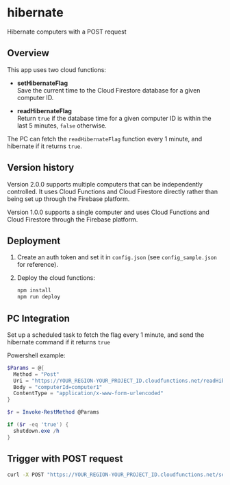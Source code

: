 # hibernate

Hibernate computers with a POST request

## Overview

This app uses two cloud functions:

* __setHibernateFlag__  
  Save the current time to the Cloud Firestore database for a given computer ID.

* __readHibernateFlag__  
  Return `true` if the database time for a given computer ID is within the last 5 minutes, `false` otherwise.

The PC can fetch the `readHibernateFlag` function every 1 minute, and hibernate if it returns `true`.

## Version history

Version 2.0.0 supports multiple computers that can be independently controlled. It uses Cloud Functions and Cloud Firestore directly rather than being set up through the Firebase platform.

Version 1.0.0 supports a single computer and uses Cloud Functions and Cloud Firestore through the Firebase platform.

## Deployment

1. Create an auth token and set it in `config.json` (see `config_sample.json` for reference).

2. Deploy the cloud functions:

    ```bash
    npm install
    npm run deploy
    ```

## PC Integration

Set up a scheduled task to fetch the flag every 1 minute, and send the hibernate command if it returns `true`

Powershell example:

```powershell
$Params = @{
  Method = "Post"
  Uri = "https://YOUR_REGION-YOUR_PROJECT_ID.cloudfunctions.net/readHibernateFlag"
  Body = "computerId=computer1"
  ContentType = "application/x-www-form-urlencoded"
}

$r = Invoke-RestMethod @Params

if ($r -eq 'true') {
  shutdown.exe /h
}
```

## Trigger with POST request

```bash
curl -X POST "https://YOUR_REGION-YOUR_PROJECT_ID.cloudfunctions.net/setHibernateFlag" -H "Content-Type:application/json" --data '{"token":"YOUR_TOKEN", "computerId":"computer1"}'
```
